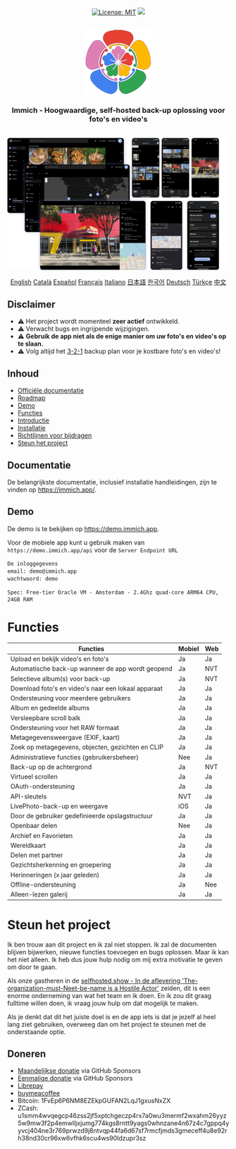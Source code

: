 <p align="center"> 
  <br/>  
  <a href="https://opensource.org/licenses/MIT"><img src="https://img.shields.io/badge/license-MIT-green.svg?color=3F51B5&style=for-the-badge&label=License&logoColor=000000&labelColor=ececec" alt="License: MIT"></a>
  <a href="https://discord.gg/D8JsnBEuKb">
    <img src="https://img.shields.io/discord/979116623879368755.svg?label=Discord&logo=Discord&style=for-the-badge&logoColor=000000&labelColor=ececec" atl="Discord"/>
  </a>
  <br/>  
  <br/>   
</p>

<p align="center">
<img src="design/immich-logo.svg" width="150" title="Login met aangepaste URL">
</p>
<h3 align="center">Immich - Hoogwaardige, self-hosted back-up oplossing voor foto's en video's</h3>
<br/>
<a href="https://immich.app">
<img src="design/immich-screenshots.png" title="Main Screenshot">
</a>
<br/>
<p align="center">
  <a href="README.md">English</a>
  <a href="README_ca_ES.md">Català</a>
  <a href="README_es_ES.md">Español</a>
  <a href="README_fr_FR.md">Français</a>
  <a href="README_it_IT.md">Italiano</a>
  <a href="README_ja_JP.md">日本語</a>
  <a href="README_ko_KR.md">한국어</a>
  <a href="README_de_DE.md">Deutsch</a>
  <a href="README_tr_TR.md">Türkçe</a>
  <a href="README_zh_CN.md">中文</a>
</p>

## Disclaimer

- ⚠️ Het project wordt momenteel **zeer actief** ontwikkeld.
- ⚠️ Verwacht bugs en ingrijpende wijzigingen.
- ⚠️ **Gebruik de app niet als de enige manier om uw foto's en video's op te slaan.**
- ⚠️ Volg altijd het [3-2-1](https://www.backblaze.com/blog/the-3-2-1-backup-strategy/) backup plan voor je kostbare foto's en video's!

## Inhoud

- [Officiële documentatie](https://immich.app/docs)
- [Roadmap](https://github.com/orgs/immich-app/projects/1)
- [Demo](#demo)
- [Functies](#functies)
- [Introductie](https://immich.app/docs/overview/introduction)
- [Installatie](https://immich.app/docs/install/requirements)
- [Richtlijnen voor bijdragen](https://immich.app/docs/overview/support-the-project)
- [Steun het project](#steun-het-project)

## Documentatie

De belangrijkste documentatie, inclusief installatie handleidingen, zijn te vinden op https://immich.app/.

## Demo

De demo is te bekijken op https://demo.immich.app.

Voor de mobiele app kunt u gebruik maken van `https://demo.immich.app/api` voor de `Server Endpoint URL`

```bash title="Demo Credential"
De inloggegevens
email: demo@immich.app
wachtwoord: demo
```

```
Spec: Free-tier Oracle VM - Amsterdam - 2.4Ghz quad-core ARM64 CPU, 24GB RAM
```

# Functies

| Functies                                            | Mobiel | Web |
|-----------------------------------------------------|--------|-----|
| Upload en bekijk video's en foto's                  | Ja     | Ja  |
| Automatische back-up wanneer de app wordt geopend   | Ja     | NVT |
| Selectieve album(s) voor back-up                    | Ja     | NVT |
| Download foto's en video's naar een lokaal apparaat | Ja     | Ja  |
| Ondersteuning voor meerdere gebruikers              | Ja     | Ja  |
| Album en gedeelde albums                            | Ja     | Ja  |
| Versleepbare scroll balk                            | Ja     | Ja  |
| Ondersteuning voor het RAW formaat                  | Ja     | Ja  |
| Metagegevensweergave (EXIF, kaart)                  | Ja     | Ja  |
| Zoek op metagegevens, objecten, gezichten en CLIP   | Ja     | Ja  |
| Administratieve functies (gebruikersbeheer)         | Nee    | Ja  |
| Back-up op de achtergrond                           | Ja     | NVT |
| Virtueel scrollen                                   | Ja     | Ja  |
| OAuth-ondersteuning                                 | Ja     | Ja  |
| API-sleutels                                        | NVT    | Ja  |
| LivePhoto-back-up en weergave                       | iOS    | Ja  |
| Door de gebruiker gedefinieerde opslagstructuur     | Ja     | Ja  |
| Openbaar delen                                      | Nee    | Ja  |
| Archief en Favorieten                               | Ja     | Ja  |
| Wereldkaart                                         | Ja     | Ja  |
| Delen met partner                                   | Ja     | Ja  |
| Gezichtsherkenning en groepering                    | Ja     | Ja  |
| Herinneringen (x jaar geleden)                      | Ja     | Ja  |
| Offline-ondersteuning                               | Ja     | Nee |
| Alleen-lezen galerij                                | Ja     | Ja  |

# Steun het project

Ik ben trouw aan dit project en ik zal niet stoppen. Ik zal de documenten blijven bijwerken, nieuwe functies toevoegen en bugs oplossen. Maar ik kan het niet alleen. Ik heb dus jouw hulp nodig om mij extra motivatie te geven om door te gaan.

Als onze gastheren in de [selfhosted.show - In de aflevering 'The-organization-must-Neet-be-name is a Hostile Actor'](https://selfhosted.show/79?t=1418) zeiden, dit is een enorme onderneming van wat het team en ik doen. En ik zou dit graag fulltime willen doen, ik vraag jouw hulp om dat mogelijk te maken.

Als je denkt dat dit het juiste doel is en de app iets is dat je jezelf al heel lang ziet gebruiken, overweeg dan om het project te steunen met de onderstaande optie.

## Doneren

- [Maandelijkse donatie](https://github.com/sponsors/alextran1502) via GitHub Sponsors
- [Eenmalige donatie](https://github.com/sponsors/alextran1502?frequency=one-time&sponsor=alextran1502) via GitHub Sponsors
- [Librepay](https://liberapay.com/alex.tran1502/)
- [buymeacoffee](https://www.buymeacoffee.com/altran1502)
- Bitcoin: 1FvEp6P6NM8EZEkpGUFAN2LqJ1gxusNxZX
- ZCash: u1smm4wvqegcp46zss2jf5xptchgeczp4rx7a0wu3mermf2wxahm26yyz5w9mw3f2p4emwlljxjumg774kgs8rntt9yags0whnzane4n67z4c7gppq4yyvcj404ne3r769prwzd9j8ntvqp44fa6d67sf7rmcfjmds3gmeceff4u8e92rh38nd30cr96xw6vfhk6scu4ws90ldzupr3sz
